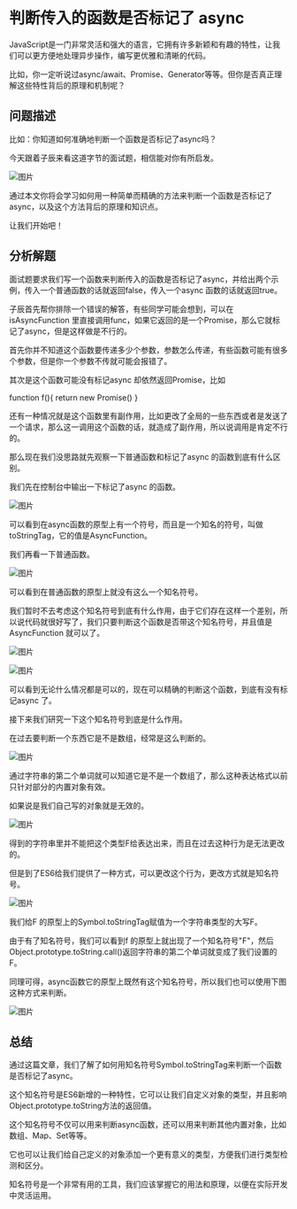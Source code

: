 # 判断传入的函数是否标记了 async

JavaScript是一门非常灵活和强大的语言，它拥有许多新颖和有趣的特性，让我们可以更方便地处理异步操作，编写更优雅和清晰的代码。

比如，你一定听说过async/await、Promise、Generator等等。但你是否真正理解这些特性背后的原理和机制呢？

## 问题描述

比如：你知道如何准确地判断一个函数是否标记了async吗？

今天跟着子辰来看这道字节的面试题，相信能对你有所启发。


![图片](https://images-1305186932.cos.ap-beijing.myqcloud.com/images/202306281559679.png)



通过本文你将会学习如何用一种简单而精确的方法来判断一个函数是否标记了async，以及这个方法背后的原理和知识点。

让我们开始吧！



## **分析解题**



面试题要求我们写一个函数来判断传入的函数是否标记了async，并给出两个示例，传入一个普通函数的话就返回false，传入一个async 函数的话就返回true。

子辰首先帮你排除一个错误的解答，有些同学可能会想到，可以在isAsyncFunction 里直接调用func，如果它返回的是一个Promise，那么它就标记了async，但是这样做是不行的。

首先你并不知道这个函数要传递多少个参数，参数怎么传递，有些函数可能有很多个参数，但是你一个参数不传就可能会报错了。

其次是这个函数可能没有标记async 却依然返回Promise，比如

 function f(){ return new Promise() }

还有一种情况就是这个函数里有副作用，比如更改了全局的一些东西或者是发送了一个请求，那么这一调用这个函数的话，就造成了副作用，所以说调用是肯定不行的。

那么现在我们没思路就先观察一下普通函数和标记了async 的函数到底有什么区别。

我们先在控制台中输出一下标记了async 的函数。



![图片](https://images-1305186932.cos.ap-beijing.myqcloud.com/images/202306281559742.png)



可以看到在async函数的原型上有一个符号，而且是一个知名的符号，叫做toStringTag，它的值是AsyncFunction。

我们再看一下普通函数。



![图片](https://images-1305186932.cos.ap-beijing.myqcloud.com/images/202306281559755.png)



可以看到在普通函数的原型上就没有这么一个知名符号。

我们暂时不去考虑这个知名符号到底有什么作用，由于它们存在这样一个差别，所以说代码就很好写了，我们只要判断这个函数是否带这个知名符号，并且值是AsyncFunction 就可以了。

![图片](https://images-1305186932.cos.ap-beijing.myqcloud.com/images/202306281559779.png)

![图片](https://images-1305186932.cos.ap-beijing.myqcloud.com/images/202306281559767.png)

可以看到无论什么情况都是可以的，现在可以精确的判断这个函数，到底有没有标记async 了。

接下来我们研究一下这个知名符号到底是什么作用。

在过去要判断一个东西它是不是数组，经常是这么判断的。



![图片](https://images-1305186932.cos.ap-beijing.myqcloud.com/images/202306281602504.png)



通过字符串的第二个单词就可以知道它是不是一个数组了，那么这种表达格式以前只针对部分的内置对象有效。

如果说是我们自己写的对象就是无效的。



![图片](https://images-1305186932.cos.ap-beijing.myqcloud.com/images/202306281559198.png)



得到的字符串里并不能把这个类型F给表达出来，而且在过去这种行为是无法更改的。

但是到了ES6给我们提供了一种方式，可以更改这个行为，更改方式就是知名符号。



![图片](https://images-1305186932.cos.ap-beijing.myqcloud.com/images/202306281559238.png)



我们给F 的原型上的Symbol.toStringTag赋值为一个字符串类型的大写F。

由于有了知名符号，我们可以看到f 的原型上就出现了一个知名符号"F"，然后Object.prototype.toString.call()返回字符串的第二个单词就变成了我们设置的F。

同理可得，async函数它的原型上既然有这个知名符号，所以我们也可以使用下图这种方式来判断。



![图片](https://images-1305186932.cos.ap-beijing.myqcloud.com/images/202306281559562.png)



## **总结**

通过这篇文章，我们了解了如何用知名符号Symbol.toStringTag来判断一个函数是否标记了async。

这个知名符号是ES6新增的一种特性，它可以让我们自定义对象的类型，并且影响Object.prototype.toString方法的返回值。

这个知名符号不仅可以用来判断async函数，还可以用来判断其他内置对象，比如数组、Map、Set等等。

它也可以让我们给自己定义的对象添加一个更有意义的类型，方便我们进行类型检测和区分。

知名符号是一个非常有用的工具，我们应该掌握它的用法和原理，以便在实际开发中灵活运用。